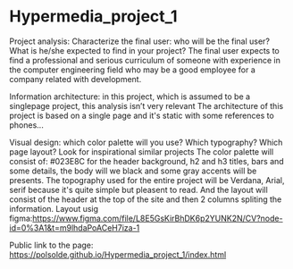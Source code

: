 # Hypermedia_project_1

Project analysis:
Characterize the final user: who will be the final user? What is he/she expected to find in your project?
The final user expects to find a professional and serious curriculum of someone with experience in the computer engineering field who may be a good employee for
a company related with development.

Information architecture: in this project, which is assumed to be a singlepage project, this analysis isn’t very relevant
The architecture of this project is based on a single page and it's static with some references to phones...

Visual design: which color palette will you use? Which typography? Which page layout? Look for inspirational similar projects
The color palette will consist of: #023E8C for the header background, h2 and h3 titles, bars and some details, the body will we black and some gray accents will be presents. The topography used for the entire project will be Verdana, Arial, serif because it's quite simple but pleasent to read. And the layout will consist of the header at the top of the site and then 2 columns spliting the information.
Layout usig figma:https://www.figma.com/file/L8E5GsKirBhDK6p2YUNK2N/CV?node-id=0%3A1&t=m9lhdaPoACeH7iza-1

Public link to the page: https://polsolde.github.io/Hypermedia_project_1/index.html
